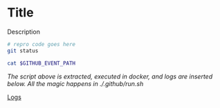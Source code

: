 # Title

Description

```bash
# repro code goes here
git status

cat $GITHUB_EVENT_PATH
```

*The script above is extracted, executed in docker, and logs are inserted below.  All the magic happens in ./.github/run.sh*

[Logs]()

```output

```